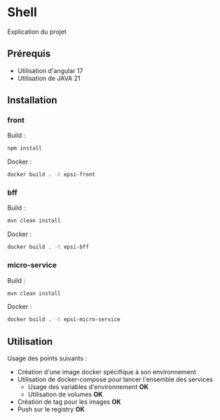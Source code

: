 # Shell

Explication du projet

## Prérequis

- Utilisation d'angular 17
- Utilisation de JAVA 21

## Installation

### front

Build :

```bash
npm install
```

Docker :

```bash
docker build . -t epsi-front
```

### bff

Build :

```bash
mvn clean install
```

Docker :

```bash
docker build . -t epsi-bff
```

### micro-service

Build :

```bash
mvn clean install
```

Docker :

```bash
docker build . -t epsi-micro-service
```

## Utilisation

Usage des points suivants :

- Création d'une image docker spécifique à son environnement
- Utilisation de docker-compose pour lancer l'ensemble des services
  - Usage des variables d'environnement **OK**
  - Utilisation de volumes **OK**
- Création de tag pour les images **OK**
- Push sur le registry **OK**
